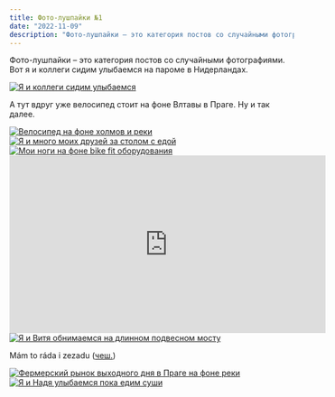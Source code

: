 ```yaml
---
title: Фото-лушпайки №1
date: "2022-11-09"
description: "Фото-лушпайки – это категория постов со случайными фотографиями за случайный отрезок времени. На просмотр ~хз сколько мин."
---
```


Фото-лушпайки – это категория постов со случайными фотографиями. Вот я и коллеги сидим улыбаемся на пароме в Нидерландах.

<a href="https://dl.dropboxusercontent.com/s/hoq1gcifop692nd/1.JPG?dl=0" target="_blank" rel="norferrer">
    <img src="https://dl.dropboxusercontent.com/s/z4t9pnxbr73tqh3/1-imresizer.jpeg?dl=0" alt="Я и коллеги сидим улыбаемся" title="Я и коллеги сидим улыбаемся"/>
</a>

А тут вдруг уже велосипед стоит на фоне Влтавы в Праге. Ну и так далее.

<a href="https://dl.dropboxusercontent.com/s/piegpokh9bwm4h9/2.jpg?dl=0" target="_blank" rel="norferrer">
    <img src="https://dl.dropboxusercontent.com/s/9xwp68mruky0qwb/2-imresizer.jpeg?dl=0" alt="Велосипед на фоне холмов и реки" title="Велосипед на фоне холмов и реки"/>
</a>

<a href="https://dl.dropboxusercontent.com/s/v08g66qmhi6rk0e/3.JPG?dl=0" target="_blank" rel="norferrer">
    <img src="https://dl.dropboxusercontent.com/s/twr2r04poymxadz/3-imresizer.jpeg?dl=0" alt="Я и много моих друзей за столом с едой" title="Я и много моих друзей за столом с едой"/>
</a>

<a href="https://dl.dropboxusercontent.com/s/a23ud6ltg4rw52s/4.jpg?dl=0" target="_blank" rel="norferrer">
    <img src="https://dl.dropboxusercontent.com/s/ux7ti5j8ox3fy8i/4-imresizer.jpeg?dl=0" alt="Мои ноги на фоне bike fit оборудования" title="Мои ноги на фоне bike fit оборудования"/>
</a>

<iframe width="560" height="315" src="https://www.youtube.com/embed/dLD7go31Lso" title="YouTube video player" frameborder="0" allow="accelerometer; autoplay; clipboard-write; encrypted-media; gyroscope; picture-in-picture" allowfullscreen></iframe>

<a href="https://dl.dropboxusercontent.com/s/nkhyyupdhzs7y64/5.jpg?dl=0" target="_blank" rel="norferrer">
    <img src="https://dl.dropboxusercontent.com/s/vl7488685m5tgwx/5-imresizer.jpeg?dl=0" alt="Я и Витя обнимаемся на длинном подвесном мосту" title="Я и Витя обнимаемся на длинном подвесном мосту"/>
</a>

Mám to ráda i zezadu (<a href="https://translate.google.ru/?hl=ru&tab=TT&sl=cs&tl=ru&text=Mam%20to%20rada%20i%20zezadu&op=translate" target="_blank" rel="norferrer">чеш.</a>)

<a href="https://dl.dropboxusercontent.com/s/8t91wbkavobr7yu/6.jpg?dl=0" target="_blank" rel="norferrer">
    <img src="https://dl.dropboxusercontent.com/s/rw1chfi7v62cf5t/6-imresizer.jpeg?dl=0" alt="Фермерский рынок выходного дня в Праге на фоне реки" title="Фермерский рынок выходного дня в Праге на фоне реки"/>
</a>

<a href="https://dl.dropboxusercontent.com/s/1br2gepr91u1gma/7.jpg?dl=0" target="_blank" rel="norferrer">
    <img src="https://dl.dropboxusercontent.com/s/d2q3l1s21h4e17f/7-imresizer.jpeg?dl=0" alt="Я и Надя улыбаемся пока едим суши" title="Я и Надя улыбаемся пока едим суши"/>
</a>

